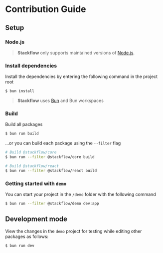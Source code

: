 # Contribution Guide

## Setup

### Node.js

> **Stackflow** only supports maintained versions of [Node.js](https://nodejs.org).

### Install dependencies

Install the dependencies by entering the following command in the project root

```bash
$ bun install
```

> **Stackflow** uses [Bun](https://bun.sh) and Bun workspaces

### Build

Build all packages

```bash
$ bun run build
```

...or you can build each package using the `--filter` flag

```bash
# Build @stackflow/core
$ bun run --filter @stackflow/core build

# Build @stackflow/react
$ bun run --filter @stackflow/react build
```

### Getting started with `demo`

You can start your project in the `/demo` folder with the following command

```bash
$ bun run --filter @stackflow/demo dev:app
```

## Development mode

View the changes in the `demo` project for testing while editing other packages as follows:

```bash
$ bun run dev
```
